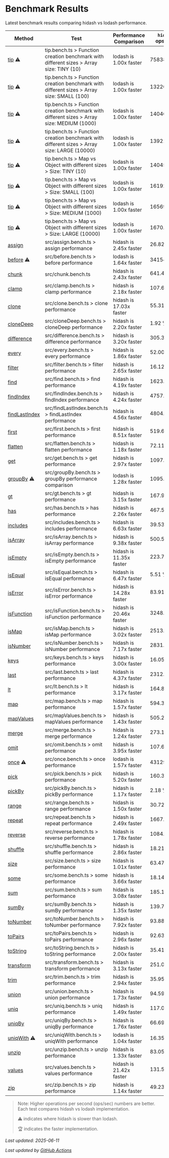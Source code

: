 # Benchmark Results

Latest benchmark results comparing hidash vs lodash performance.

| Method | Test | Performance Comparison | `hidash` ops/sec | `lodash@4.17.21` ops/sec |
|--------|------|----------------------|----------------|----------------|
| [tip](https://github.com/NaverPayDev/hidash/blob/main/src/tip.ts) ⚠️ | tip.bench.ts > Function creation benchmark with different sizes > Array size: TINY (10) | lodash is 1.00x faster | 7583808.62 | 7583808.62 🏆 |
| [tip](https://github.com/NaverPayDev/hidash/blob/main/src/tip.ts) ⚠️ | tip.bench.ts > Function creation benchmark with different sizes > Array size: SMALL (100) | lodash is 1.00x faster | 1322047.07 | 1322047.07 🏆 |
| [tip](https://github.com/NaverPayDev/hidash/blob/main/src/tip.ts) ⚠️ | tip.bench.ts > Function creation benchmark with different sizes > Array size: MEDIUM (1000) | lodash is 1.00x faster | 140402.81 | 140402.81 🏆 |
| [tip](https://github.com/NaverPayDev/hidash/blob/main/src/tip.ts) ⚠️ | tip.bench.ts > Function creation benchmark with different sizes > Array size: LARGE (10000) | lodash is 1.00x faster | 13921.52 | 13921.52 🏆 |
| [tip](https://github.com/NaverPayDev/hidash/blob/main/src/tip.ts) ⚠️ | tip.bench.ts > Map vs Object with different sizes > Size: TINY (10) | lodash is 1.00x faster | 1404571.52 | 1404571.52 🏆 |
| [tip](https://github.com/NaverPayDev/hidash/blob/main/src/tip.ts) ⚠️ | tip.bench.ts > Map vs Object with different sizes > Size: SMALL (100) | lodash is 1.00x faster | 161929.64 | 161929.64 🏆 |
| [tip](https://github.com/NaverPayDev/hidash/blob/main/src/tip.ts) ⚠️ | tip.bench.ts > Map vs Object with different sizes > Size: MEDIUM (1000) | lodash is 1.00x faster | 16569.99 | 16569.99 🏆 |
| [tip](https://github.com/NaverPayDev/hidash/blob/main/src/tip.ts) ⚠️ | tip.bench.ts > Map vs Object with different sizes > Size: LARGE (10000) | lodash is 1.00x faster | 1670.60 | 1670.60 🏆 |
| [assign](https://github.com/NaverPayDev/hidash/blob/main/src/assign.ts) | src/assign.bench.ts > assign performance | hidash is 2.45x faster | 26.82 🏆 | 10.96 |
| [before](https://github.com/NaverPayDev/hidash/blob/main/src/before.ts) ⚠️ | src/before.bench.ts > before performance | lodash is 1.64x faster | 341541.02 | 559380.09 🏆 |
| [chunk](https://github.com/NaverPayDev/hidash/blob/main/src/chunk.ts) | src/chunk.bench.ts | hidash is 2.43x faster | 641.48 🏆 | 263.61 |
| [clamp](https://github.com/NaverPayDev/hidash/blob/main/src/clamp.ts) | src/clamp.bench.ts > clamp performance | hidash is 2.18x faster | 107.63 🏆 | 49.36 |
| [clone](https://github.com/NaverPayDev/hidash/blob/main/src/clone.ts) | src/clone.bench.ts > clone performance | hidash is 17.03x faster | 55.31 🏆 | 3.25 |
| [cloneDeep](https://github.com/NaverPayDev/hidash/blob/main/src/cloneDeep.ts) | src/cloneDeep.bench.ts > cloneDeep performance | hidash is 2.20x faster | 1.92 🏆 | 0.87 |
| [difference](https://github.com/NaverPayDev/hidash/blob/main/src/difference.ts) | src/difference.bench.ts > difference performance | hidash is 3.20x faster | 305.37 🏆 | 95.49 |
| [every](https://github.com/NaverPayDev/hidash/blob/main/src/every.ts) | src/every.bench.ts > every performance | hidash is 1.86x faster | 52.00 🏆 | 27.91 |
| [filter](https://github.com/NaverPayDev/hidash/blob/main/src/filter.ts) | src/filter.bench.ts > filter performance | hidash is 2.65x faster | 16.12 🏆 | 6.08 |
| [find](https://github.com/NaverPayDev/hidash/blob/main/src/find.ts) | src/find.bench.ts > find performance | hidash is 4.19x faster | 1623.44 🏆 | 387.52 |
| [findIndex](https://github.com/NaverPayDev/hidash/blob/main/src/findIndex.ts) | src/findIndex.bench.ts > findIndex performance | hidash is 4.24x faster | 4757.82 🏆 | 1121.41 |
| [findLastIndex](https://github.com/NaverPayDev/hidash/blob/main/src/findLastIndex.ts) | src/findLastIndex.bench.ts > findLastIndex performance | hidash is 4.56x faster | 4804.84 🏆 | 1053.48 |
| [first](https://github.com/NaverPayDev/hidash/blob/main/src/first.ts) | src/first.bench.ts > first performance | hidash is 8.51x faster | 519.60 🏆 | 61.09 |
| [flatten](https://github.com/NaverPayDev/hidash/blob/main/src/flatten.ts) | src/flatten.bench.ts > flatten performance | hidash is 1.18x faster | 72.11 🏆 | 60.87 |
| [get](https://github.com/NaverPayDev/hidash/blob/main/src/get.ts) | src/get.bench.ts > get performance | hidash is 2.97x faster | 1097.37 🏆 | 369.99 |
| [groupBy](https://github.com/NaverPayDev/hidash/blob/main/src/groupBy.ts) ⚠️ | src/groupBy.bench.ts > groupBy performance comparison | lodash is 1.28x faster | 1095.85 | 1398.69 🏆 |
| [gt](https://github.com/NaverPayDev/hidash/blob/main/src/gt.ts) | src/gt.bench.ts > gt performance | hidash is 3.15x faster | 167.92 🏆 | 53.35 |
| [has](https://github.com/NaverPayDev/hidash/blob/main/src/has.ts) | src/has.bench.ts > has performance | hidash is 2.26x faster | 467.52 🏆 | 207.31 |
| [includes](https://github.com/NaverPayDev/hidash/blob/main/src/includes.ts) | src/includes.bench.ts > includes performance | hidash is 6.63x faster | 39.53 🏆 | 5.96 |
| [isArray](https://github.com/NaverPayDev/hidash/blob/main/src/isArray.ts) | src/isArray.bench.ts > isArray performance | hidash is 9.38x faster | 500.54 🏆 | 53.36 |
| [isEmpty](https://github.com/NaverPayDev/hidash/blob/main/src/isEmpty.ts) | src/isEmpty.bench.ts > isEmpty performance | hidash is 11.35x faster | 223.77 🏆 | 19.71 |
| [isEqual](https://github.com/NaverPayDev/hidash/blob/main/src/isEqual.ts) | src/isEqual.bench.ts > isEqual performance | hidash is 6.47x faster | 5.51 🏆 | 0.85 |
| [isError](https://github.com/NaverPayDev/hidash/blob/main/src/isError.ts) | src/isError.bench.ts > isError performance | hidash is 14.28x faster | 83.91 🏆 | 5.88 |
| [isFunction](https://github.com/NaverPayDev/hidash/blob/main/src/isFunction.ts) | src/isFunction.bench.ts > isFunction performance | hidash is 20.46x faster | 3248.14 🏆 | 158.76 |
| [isMap](https://github.com/NaverPayDev/hidash/blob/main/src/isMap.ts) | src/isMap.bench.ts > isMap performance | hidash is 3.02x faster | 2513.37 🏆 | 831.08 |
| [isNumber](https://github.com/NaverPayDev/hidash/blob/main/src/isNumber.ts) | src/isNumber.bench.ts > isNumber performance | hidash is 7.17x faster | 2831.00 🏆 | 394.94 |
| [keys](https://github.com/NaverPayDev/hidash/blob/main/src/keys.ts) | src/keys.bench.ts > keys performance | hidash is 3.00x faster | 16.05 🏆 | 5.35 |
| [last](https://github.com/NaverPayDev/hidash/blob/main/src/last.ts) | src/last.bench.ts > last performance | hidash is 4.37x faster | 2312.16 🏆 | 529.62 |
| [lt](https://github.com/NaverPayDev/hidash/blob/main/src/lt.ts) | src/lt.bench.ts > lt performance | hidash is 3.17x faster | 164.86 🏆 | 51.98 |
| [map](https://github.com/NaverPayDev/hidash/blob/main/src/map.ts) | src/map.bench.ts > map performance | hidash is 1.57x faster | 594.37 🏆 | 378.69 |
| [mapValues](https://github.com/NaverPayDev/hidash/blob/main/src/mapValues.ts) | src/mapValues.bench.ts > mapValues performance | hidash is 1.43x faster | 505.26 🏆 | 352.49 |
| [merge](https://github.com/NaverPayDev/hidash/blob/main/src/merge.ts) | src/merge.bench.ts > merge performance | hidash is 1.24x faster | 273.16 🏆 | 220.97 |
| [omit](https://github.com/NaverPayDev/hidash/blob/main/src/omit.ts) | src/omit.bench.ts > omit performance | hidash is 3.95x faster | 107.66 🏆 | 27.26 |
| [once](https://github.com/NaverPayDev/hidash/blob/main/src/once.ts) ⚠️ | src/once.bench.ts > once performance | lodash is 1.57x faster | 431294.32 | 677622.09 🏆 |
| [pick](https://github.com/NaverPayDev/hidash/blob/main/src/pick.ts) | src/pick.bench.ts > pick performance | hidash is 5.20x faster | 160.31 🏆 | 30.82 |
| [pickBy](https://github.com/NaverPayDev/hidash/blob/main/src/pickBy.ts) | src/pickBy.bench.ts > pickBy performance | hidash is 1.17x faster | 2.18 🏆 | 1.87 |
| [range](https://github.com/NaverPayDev/hidash/blob/main/src/range.ts) | src/range.bench.ts > range performance | hidash is 1.50x faster | 30.72 🏆 | 20.46 |
| [repeat](https://github.com/NaverPayDev/hidash/blob/main/src/repeat.ts) | src/repeat.bench.ts > repeat performance | hidash is 2.49x faster | 1667.79 🏆 | 669.30 |
| [reverse](https://github.com/NaverPayDev/hidash/blob/main/src/reverse.ts) | src/reverse.bench.ts > reverse performance | hidash is 1.78x faster | 1084.55 🏆 | 610.72 |
| [shuffle](https://github.com/NaverPayDev/hidash/blob/main/src/shuffle.ts) | src/shuffle.bench.ts > shuffle performance | hidash is 2.86x faster | 18.21 🏆 | 6.37 |
| [size](https://github.com/NaverPayDev/hidash/blob/main/src/size.ts) | src/size.bench.ts > size performance | hidash is 1.01x faster | 63.47 🏆 | 62.95 |
| [some](https://github.com/NaverPayDev/hidash/blob/main/src/some.ts) | src/some.bench.ts > some performance | hidash is 3.66x faster | 18.14 🏆 | 4.95 |
| [sum](https://github.com/NaverPayDev/hidash/blob/main/src/sum.ts) | src/sum.bench.ts > sum performance | hidash is 3.08x faster | 185.16 🏆 | 60.06 |
| [sumBy](https://github.com/NaverPayDev/hidash/blob/main/src/sumBy.ts) | src/sumBy.bench.ts > sumBy performance | hidash is 1.35x faster | 139.75 🏆 | 103.39 |
| [toNumber](https://github.com/NaverPayDev/hidash/blob/main/src/toNumber.ts) | src/toNumber.bench.ts > toNumber performance | hidash is 7.92x faster | 93.88 🏆 | 11.85 |
| [toPairs](https://github.com/NaverPayDev/hidash/blob/main/src/toPairs.ts) | src/toPairs.bench.ts > toPairs performance | hidash is 2.96x faster | 92.63 🏆 | 31.31 |
| [toString](https://github.com/NaverPayDev/hidash/blob/main/src/toString.ts) | src/toString.bench.ts > toString performance | hidash is 2.00x faster | 35.41 🏆 | 17.70 |
| [transform](https://github.com/NaverPayDev/hidash/blob/main/src/transform.ts) | src/transform.bench.ts > transform performance | hidash is 3.13x faster | 251.08 🏆 | 80.28 |
| [trim](https://github.com/NaverPayDev/hidash/blob/main/src/trim.ts) | src/trim.bench.ts > trim performance | hidash is 2.94x faster | 35.95 🏆 | 12.24 |
| [union](https://github.com/NaverPayDev/hidash/blob/main/src/union.ts) | src/union.bench.ts > union performance | hidash is 1.73x faster | 94.59 🏆 | 54.76 |
| [uniq](https://github.com/NaverPayDev/hidash/blob/main/src/uniq.ts) | src/uniq.bench.ts > uniq performance | hidash is 1.49x faster | 117.03 🏆 | 78.52 |
| [uniqBy](https://github.com/NaverPayDev/hidash/blob/main/src/uniqBy.ts) | src/uniqBy.bench.ts > uniqBy performance | hidash is 1.76x faster | 66.69 🏆 | 37.82 |
| [uniqWith](https://github.com/NaverPayDev/hidash/blob/main/src/uniqWith.ts) ⚠️ | src/uniqWith.bench.ts > uniqWith performance | lodash is 1.04x faster | 16.35 | 17.03 🏆 |
| [unzip](https://github.com/NaverPayDev/hidash/blob/main/src/unzip.ts) | src/unzip.bench.ts > unzip performance | hidash is 1.33x faster | 83.05 🏆 | 62.43 |
| [values](https://github.com/NaverPayDev/hidash/blob/main/src/values.ts) | src/values.bench.ts > values performance | hidash is 21.42x faster | 131.58 🏆 | 6.14 |
| [zip](https://github.com/NaverPayDev/hidash/blob/main/src/zip.ts) | src/zip.bench.ts > zip performance | hidash is 1.14x faster | 49.23 🏆 | 43.20 |

> Note: Higher operations per second (ops/sec) numbers are better. Each test compares hidash vs lodash implementation.
> 
> ⚠️ indicates where hidash is slower than lodash.
> 
> 🏆 indicates the faster implementation.


_Last updated: 2025-06-11_

*Last updated by [GitHub Actions](https://github.com/NaverPayDev/hidash/actions/runs/15583256140)*